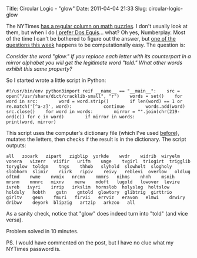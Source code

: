 Title: Circular Logic - "glow"
Date: 2011-04-04 21:33
Slug: circular-logic-glow

The NYTimes [has a regular column on math
puzzles](http://wordplay.blogs.nytimes.com/category/Numberplay/). I
don't usually look at them, but when I do [I prefer Dos
Equis](http://www.youtube.com/watch?v=8Bc0WjTT0Ps)... what? Oh yes,
Numberplay. Most of the time I can't be bothered to figure out the
answer, but [one of the questions this
week](http://wordplay.blogs.nytimes.com/2011/04/04/numberplay-circular-logi/)
happens to be computationally easy. The question is:

*Consider the word "glow." If you replace each letter with its
counterpart in a mirror alphabet you will get the legitimate word
"told." What other words exhibit this same property?*

So I started wrote a little script in Python:

    #!/usr/bin/env python3import reif __name__ == "__main__":    src = open("/usr/share/dict/cracklib-small", "r")    words = set()    for word in src:        word = word.strip()        if len(word) == 1 or re.match('[^a-z]', word):            continue        words.add(word)    src.close()    for word in words:        mirror = "".join(chr(219-ord(c)) for c in word)        if mirror in words:            print(word, mirror)

This script uses the computer's dictionary file (which I've used
[before](http://justinnhli.com/posts/2011/03/herstory.html)), mutates
the letters, then checks if the result is in the dictionary. The script
outputs:

    all   zooark   zipart   zigblip  yorkde    wvdr    widrib  wiryelm   vonera   vizerr   viifir   urifm    unge    tvgirl  triogirt  trigglib  toryglow  toldgm    tngs    thhob   slyhold  slowholt  slogholy  slobhorn  slimir    riirk   ripiv    reivy   reblevi  overlow   oldlug   oftmd    nwme    nvmix   nrcmn    nmmrs   nihms    nhnh    msnih   mrsnm    mnnrc   mixnv    menw    mdoft   lugold   lowover  levire    ivreb   ivyri    irrip   irkslim  hornslob  holyslog  holtslow  holdsly   hobth    gstn    gmtold  glowtory  glibtrig  girttrio  girltv    geun    fmuri   firvii   errviz   eravon   elmwi    drwiry  dribwv    deyork  blipzig   artzip   arkzoo   all

As a sanity check, notice that "glow" does indeed turn into "told" (and
vice versa).

Problem solved in 10 minutes.

PS. I would have commented on the post, but I have no clue what my
NYTimes password is.


